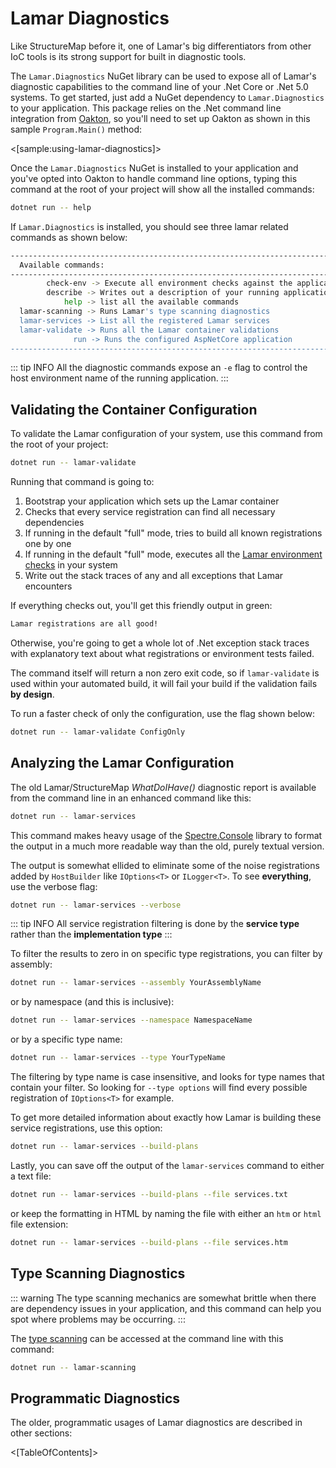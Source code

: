 # Lamar Diagnostics

Like StructureMap before it, one of Lamar's big differentiators from other IoC tools is its strong support for built in diagnostic tools.

The `Lamar.Diagnostics` NuGet library can be used to expose all of Lamar's diagnostic capabilities to the command line of your .Net Core or .Net 5.0 systems. To get started, just add a NuGet dependency to `Lamar.Diagnostics` to your application. This package relies on the .Net command line integration from [Oakton](https://jasperfx.github.io), so you'll need to set up Oakton as shown in this sample `Program.Main()` method:

<[sample:using-lamar-diagnostics]>

Once the `Lamar.Diagnostics` NuGet is installed to your application and you've opted into Oakton to handle command line options, typing this command at the root of your project will show all the installed commands:

```bash
dotnet run -- help
```

If `Lamar.Diagnostics` is installed, you should see three lamar related commands as shown below:

```bash
---------------------------------------------------------------------------------------------
  Available commands:
---------------------------------------------------------------------------------------------
        check-env -> Execute all environment checks against the application
        describe -> Writes out a description of your running application...
            help -> list all the available commands
  lamar-scanning -> Runs Lamar's type scanning diagnostics
  lamar-services -> List all the registered Lamar services
  lamar-validate -> Runs all the Lamar container validations
              run -> Runs the configured AspNetCore application
---------------------------------------------------------------------------------------------
```

::: tip INFO
All the diagnostic commands expose an `-e` flag to control the host environment name of the running application.
:::

## Validating the Container Configuration

To validate the Lamar configuration of your system, use this command from the root of your project:

```bash
dotnet run -- lamar-validate
```

Running that command is going to:

1. Bootstrap your application which sets up the Lamar container
1. Checks that every service registration can find all necessary dependencies
1. If running in the default "full" mode, tries to build all known registrations one by one
1. If running in the default "full" mode, executes all the [Lamar environment checks](/guide/ioc/diagnostics/environment-tests) in your system
1. Write out the stack traces of any and all exceptions that Lamar encounters

If everything checks out, you'll get this friendly output in green:

```bash
Lamar registrations are all good!
```

Otherwise, you're going to get a whole lot of .Net exception stack traces with explanatory text about what registrations or environment tests failed.

The command itself will return a non zero exit code, so if `lamar-validate` is used within your automated build, it will fail your build if the validation fails **by design**.

To run a faster check of only the configuration, use the flag shown below:

```bash
dotnet run -- lamar-validate ConfigOnly
```

## Analyzing the Lamar Configuration

The old Lamar/StructureMap *WhatDoIHave()* diagnostic report is available from the command line in an enhanced command like this:

```bash
dotnet run -- lamar-services
```

This command makes heavy usage of the [Spectre.Console](https://spectresystems.github.io/spectre.console) library to format the output in a much more readable way than the old, purely textual version.

The output is somewhat ellided to eliminate some of the noise registrations added by `HostBuilder` like `IOptions<T>` or `ILogger<T>`. To see **everything**, use the verbose flag:

```bash
dotnet run -- lamar-services --verbose
```

::: tip INFO
All service registration filtering is done by the **service type** rather than the **implementation type**
:::

To filter the results to zero in on specific type registrations, you can filter by assembly:

```bash
dotnet run -- lamar-services --assembly YourAssemblyName
```

or by namespace (and this is inclusive):

```bash
dotnet run -- lamar-services --namespace NamespaceName
```

or by a specific type name:

```bash
dotnet run -- lamar-services --type YourTypeName
```

The filtering by type name is case insensitive, and looks for type names that contain your filter. So looking for `--type options` will find every possible registration of `IOptions<T>` for example.

To get more detailed information about exactly how Lamar is building these service registrations, use this option:

```bash
dotnet run -- lamar-services --build-plans
```

Lastly, you can save off the output of the `lamar-services` command to either a text file:

```bash
dotnet run -- lamar-services --build-plans --file services.txt
```

or keep the formatting in HTML by naming the file with either an `htm` or `html` file extension:

```bash
dotnet run -- lamar-services --build-plans --file services.htm
```

## Type Scanning Diagnostics

::: warning
The type scanning mechanics are somewhat brittle when there are dependency issues in your application, and this command can help you spot where problems may be occurring.
:::

The [type scanning](/guide/ioc/diagnostics/type-scanning) can be accessed at the command line with this command:

```bash
dotnet run -- lamar-scanning
```

## Programmatic Diagnostics

The older, programmatic usages of Lamar diagnostics are described in other sections:

<[TableOfContents]>
